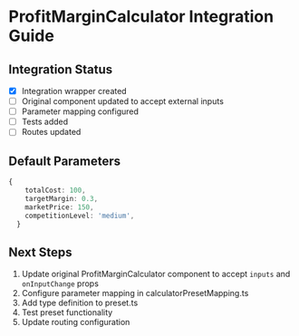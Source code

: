 # ProfitMarginCalculator Integration Guide

## Integration Status
- [x] Integration wrapper created
- [ ] Original component updated to accept external inputs
- [ ] Parameter mapping configured
- [ ] Tests added
- [ ] Routes updated

## Default Parameters
```typescript
{
    totalCost: 100,
    targetMargin: 0.3,
    marketPrice: 150,
    competitionLevel: 'medium',
  }
```

## Next Steps
1. Update original ProfitMarginCalculator component to accept `inputs` and `onInputChange` props
2. Configure parameter mapping in calculatorPresetMapping.ts
3. Add type definition to preset.ts
4. Test preset functionality
5. Update routing configuration
